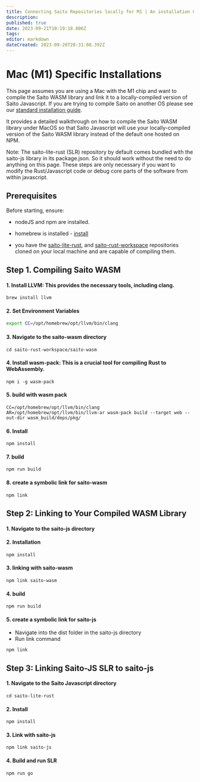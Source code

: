 ```yaml
---
title: Connecting Saito Repositories locally for M1 | An installation Guide
description: 
published: true
date: 2023-09-21T10:19:18.806Z
tags: 
editor: markdown
dateCreated: 2023-09-20T20:31:08.392Z
---
```



# Mac (M1) Specific Installations

This page assumes you are using a Mac with the M1 chip and want to compile the Saito WASM library and link it to a locally-compiled version of Saito Javascript. If you are trying to compile Saito on another OS please see our [standard installation guide](/tech/installation).

 It provides a detailed walkthrough on how to compile the Saito WASM library under MacOS so that Saito Javascript will use your locally-compiled version of the Saito WASM library instead of the default one hosted on NPM.

Note: The saito-lite-rust (SLR) repository by default comes bundled with the saito-js library in its package.json. So it should work without the need to do anything on this page. These steps are only necessary if you want to modify the Rust/Javascript code or debug core parts of the software from within javascript.

## Prerequisites

Before starting, ensure:

- nodeJS and npm are installed.

- homebrew is installed - [install](https://brew.sh/)

- you have the [saito-lite-rust](https://github.com/SaitoTech/saito-lite-rust), and [saito-rust-workspace](https://github.com/SaitoTech/saito-rust-workspace) repositories cloned on your local machine and are capable of compiling them.


## Step 1. Compiling Saito WASM

#### 1. Install LLVM: This provides the necessary tools, including clang.

```
brew install llvm
```

#### 2. Set Environment Variables

```bash
export CC=/opt/homebrew/opt/llvm/bin/clang
```


#### 3. Navigate to the saito-wasm directory

```
cd saito-rust-workspace/saito-wasm
```


#### 4. Install wasm-pack: This is a crucial tool for compiling Rust to WebAssembly.

```
npm i -g wasm-pack
```

#### 5. build with wasm pack
```
CC=/opt/homebrew/opt/llvm/bin/clang AR=/opt/homebrew/opt/llvm/bin/llvm-ar wasm-pack build --target web --out-dir wasm_build/deps/pkg/
```

#### 6. Install
```
npm install
```
#### 7. build
```
npm run build
```
#### 8. create a symbolic link for saito-wasm
```
npm link 
```

## Step 2: Linking to Your Compiled WASM Library

#### 1. Navigate to the saito-js directory


#### 2. Installation  
```
npm install
```
#### 3. linking with saito-wasm
```
npm link saito-wasm
```
#### 4. build
```
npm run build
```
#### 5. create a symbolic link for saito-js
- Navigate into the dist folder in the saito-js directory
- Run link command 
```
npm link
```


## Step 3: Linking Saito-JS SLR to saito-js

#### 1. Navigate to the Saito Javascript directory
``` 
cd saito-lite-rust
```

#### 2. Install
``` 
npm install
```
#### 3. Link with saito-js
```
npm link saito-js
```

#### 4. Build and run SLR
```
npm run go
```


